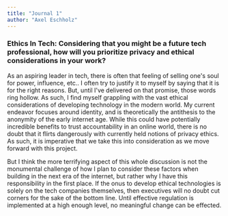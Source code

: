 ```yaml
---
title: "Journal 1"
author: "Axel Eschholz"
---
```


### Ethics In Tech: Considering that you might be a future tech professional, how will you prioritize privacy and ethical considerations in your work?

As an aspiring leader in tech, there is often that feeling of selling one's soul for power, influence, etc.. I often try to justify it to myself by saying that it is for the right reasons. But, until I've delivered on that promise, those words ring hollow. As such, I find myself grappling with the vast ethical considerations of developing technology in the modern world. My current endeavor focuses around identity, and is theoretically the antithesis to the anonymity of the early internet age. While this could have potentially incredible benefits to trust accountability in an online world, there is no doubt that it flirts dangerously with currently held notions of privacy ethics. As such, it is imperative that we take this into consideration as we move forward with this project.

But I think the more terrifying aspect of this whole discussion is not the monumental challenge of how I plan to consider these factors when building in the next era of the internet, but rather why I have this responsibility in the first place. If the onus to develop ethical technologies is solely on the tech companies themselves, then executives will no doubt cut corners for the sake of the bottom line. Until effective regulation is implemented at a high enough level, no meaningful change can be effected.
